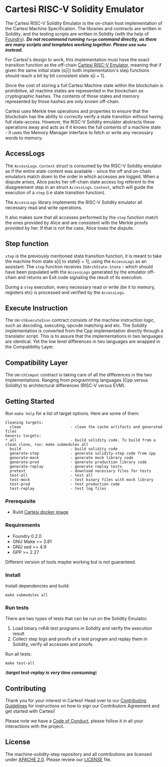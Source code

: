 # Cartesi RISC-V Solidity Emulator

The Cartesi RISC-V Solidity Emulator is the on-chain host implementation of the Cartesi Machine Specification. The libraries and contracts are written in Solidity, and the testing scripts are written in Solidity (with the help of [Foundry](https://github.com/foundry-rs/foundry)). **_Do not recommend running `forge` command directly, as there are many scripts and templates working together. Please use `make` instead._**

For Cartesi's design to work, this implementation must have the exact transition function as the off-chain [Cartesi RISC-V Emulator](https://github.com/cartesi/machine-emulator), meaning that if given the same initial state (s[i]) both implementation's step functions should reach a bit by bit consistent state s[i + 1].

Since the cost of storing a full Cartesi Machine state within the blockchain is prohibitive, all machine states are represented in the blockchain as cryptographic hashes. The contents of those states and memory represented by those hashes are only known off-chain.

Cartesi uses Merkle tree operations and properties to ensure that the blockchain has the ability to correctly verify a state transition without having full state-access. However, the RISC-V Solidity emulator abstracts these operations away and acts as if it knows the full contents of a machine state - it uses the Memory Manager interface to fetch or write any necessary words to memory.

## AccessLogs

The `AccessLogs.Context` struct is consumed by the RISC-V Solidity emulator as if the entire state content was available - since the off and on-chain emulators match down to the order in which accesses are logged. When a dispute arises, Alice packs her off-chain state access log referent to the disagreement step in an struct `AccessLogs.Context`, which will guide the execution of a `step` (i.e state transition function).

The `AccessLogs` library implements the RISC-V Solidity emulator all necessary read and write operations.

It also makes sure that all accesses performed by the `step` function match the ones provided by Alice and are consistent with the Merkle proofs provided by her. If that is not the case, Alice loses the dispute.

## Step function

`step` is the previously mentioned state transition function, it is meant to take the machine from state s[i] to state[i + 1], using the `AccessLogs` as an assistant. The `step` function receives `IUArchState.State` - which should have been populated with the `AccessLogs` generated by the emulator off-chain and returns an Exit code signaling the result of its execution.

During a `step` execution, every necessary read or write (be it to memory, registers etc) is processed and verified by the `AccessLogs`.

## Execute Instruction

The `UArchExecuteInsn` contract consists of the machine instruction logic, such as decoding, executing, opcode matching and etc. The Solidity implementation is converted from the Cpp implementation directly through a translator script. This is to assure that the implementations in two languages are identical. Yet the low level differences in two languages are wrapped in the Compatibility Layer.

## Compatibility Layer

The `UArchCompat` contract is taking care of all the differences in the two implementations. Ranging from programming languages (Cpp versus Solidity) to architectural differences (RISC-V versus EVM).

## Getting Started

Run `make help` for a list of target options. Here are some of them:

```
Cleaning targets:
  clean                      - clean the cache artifacts and generated files
Generic targets:
* all                        - build solidity code. To build from a clean clone, run: make submodules all
  build                      - build solidity code
  generate-step              - generate solidity-step code from cpp
  generate-mock              - generate mock library code
  generate-prod              - generate production library code
  generate-replay            - generate replay tests
  pretest                    - download necessary files for tests
  test-all                   - test all
  test-mock                  - test binary files with mock library
  test-prod                  - test production code
  test-replay                - test log files
```

### Prerequisite

-   Build [Cartesi docker image](https://github.com/cartesi/machine-emulator#getting-started)

### Requirements

-   Foundry 0.2.0
-   GNU Make >= 3.81
-   GNU sed >= 4.9
-   GPP >= 2.27

Different version of tools maybe working but is not guaranteed.

### Install

Install dependencies and build:

    make submodules all

### Run tests

There are two types of tests that can be run on the Solidity Emulator.

1. Load binary rv64i test programs in Solidity and verify the execution result
2. Collect step logs and proofs of a test program and replay them in Solidity, verify all accesses and proofs.

Run all tests:

    make test-all

(**_target test-replay is very time consuming_**)

## Contributing

Thank you for your interest in Cartesi! Head over to our [Contributing Guidelines](CONTRIBUTING.md) for instructions on how to sign our Contributors Agreement and get started with Cartesi!

Please note we have a [Code of Conduct](CODE_OF_CONDUCT.md), please follow it in all your interactions with the project.

## License

The machine-solidity-step repository and all contributions are licensed under
[APACHE 2.0](https://www.apache.org/licenses/LICENSE-2.0). Please review our [LICENSE](LICENSE) file.
